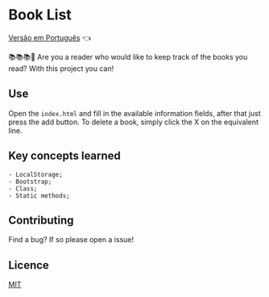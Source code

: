 # Book List

<a href="https://github.com/ItaloPussi/simpleProjectsJS/tree/master/bookList/readme.pt.md">Versão em Português</a> 👈

📚📚📚📖
Are you a reader who would like to keep track of the books you read? With this project you can!

## Use
Open the ```index.html``` and fill in the available information fields, after that just press the add button.
To delete a book, simply click the X on the equivalent line.

## Key concepts learned
	- LocalStorage;
	- Bootstrap;
	- Class;
	- Static methods;

## Contributing
Find a bug? If so please open a issue!

## Licence
[MIT](https://choosealicense.com/licenses/mit/)
